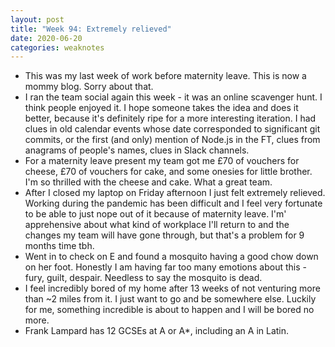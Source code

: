 ```yaml
---
layout: post
title: "Week 94: Extremely relieved"
date: 2020-06-20
categories: weaknotes
---
```

* This was my last week of work before maternity leave. This is now a mommy blog. Sorry about that.
* I ran the team social again this week - it was an online scavenger hunt. I think people enjoyed it. I hope someone takes the idea and does it better, because it's definitely ripe for a more interesting iteration. I had clues in old calendar events whose date corresponded to significant git commits, or the first (and only) mention of Node.js in the FT, clues from anagrams of people's names, clues in Slack channels.
* For a maternity leave present my team got me £70 of vouchers for cheese, £70 of vouchers for cake, and some onesies for little brother. I'm so thrilled with the cheese and cake. What a great team.
* After I closed my laptop on Friday afternoon I just felt extremely relieved. Working during the pandemic has been difficult and I feel very fortunate to be able to just nope out of it because of maternity leave. I'm' apprehensive about what kind of workplace I'll return to and the changes my team will have gone through, but that's a problem for 9 months time tbh.
* Went in to check on E and found a mosquito having a good chow down on her foot. Honestly I am having far too many emotions about this - fury, guilt, despair. Needless to say the mosquito is dead.
* I feel incredibly bored of my home after 13 weeks of not venturing more than ~2 miles from it. I just want to go and be somewhere else. Luckily for me, something incredible is about to happen and I will be bored no more.
* Frank Lampard has 12 GCSEs at A or A*, including an A in Latin.
